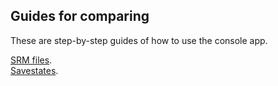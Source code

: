 ## Guides for comparing

These are step-by-step guides of how to use the console app.

<a href=guides/srm>SRM files</a>.
<br>
<a href=guides/savestate>Savestates</a>.

